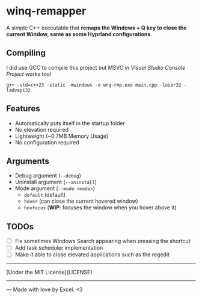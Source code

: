 # winq-remapper
A simple C++ executable that **remaps the Windows + Q key to close the current Window, same as some Hyprland configurations**.

## Compiling
I did use GCC to compile this project but MSVC in *Visual Studio Console Project* works too!
```
g++ -std=c++23 -static -mwindows -o wnq-rmp.exe main.cpp -luser32 -ladvapi32
```

## Features
- Automatically puts itself in the startup folder
- No elevation required
- Lightweight (~0.7MB Memory Usage)
- No configuration required

## Arguments
- Debug argument (`--debug`)
- Uninstall argument (`--uninstall`)
- Mode argument (`--mode <mode>`)
  - `default` (default)
  - `hover` (can close the current hovered window)
  - `hovfocus` (**WIP**: focuses the window when you hover above it)

## TODOs
- [ ] Fix sometimes Windows Search appearing when pressing the shortcut
- [ ] Add task scheduler implementation
- [ ] Make it able to close elevated applications such as the regedit

<hr>
[Under the MIT License](LICENSE)

<hr/>

— Made with love by Excel. <3